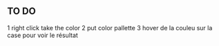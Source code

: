 ##  TO DO

1 right click take the color
2 put color pallette
3 hover de la couleu sur la case pour voir le résultat